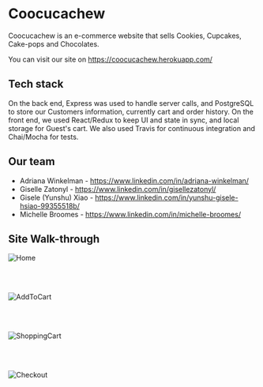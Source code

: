 # Coocucachew

Coocucachew is an e-commerce website that sells Cookies, Cupcakes, Cake-pops and Chocolates.

You can visit our site on https://coocucachew.herokuapp.com/

## Tech stack

On the back end, Express was used to handle server calls, and PostgreSQL to store our Customers information, currently cart and order history. On the front end, we used React/Redux to keep UI and state in sync, and local storage for Guest's cart. We also used Travis for continuous integration and Chai/Mocha for tests.

## Our team

* Adriana Winkelman - https://www.linkedin.com/in/adriana-winkelman/
* Giselle Zatonyl - https://www.linkedin.com/in/gisellezatonyl/
* Gisele (Yunshu) Xiao - https://www.linkedin.com/in/yunshu-gisele-hsiao-99355518b/
* Michelle Broomes - https://www.linkedin.com/in/michelle-broomes/


## Site Walk-through

![Home](https://media.giphy.com/media/WRv8Ug3JPhqp1KxSzB/giphy.gif)


<br/>

<br/>

![AddToCart](https://media.giphy.com/media/f5SjUFX7zZQmJzSD1e/giphy.gif)

<br/>

<br/>

![ShoppingCart](https://media.giphy.com/media/elhuRvJ7cmEHU7gwfn/giphy.gif)

<br/>

<br/>

![Checkout](https://media.giphy.com/media/cO8hxz8YcMjE1B81Yq/giphy.gif)

